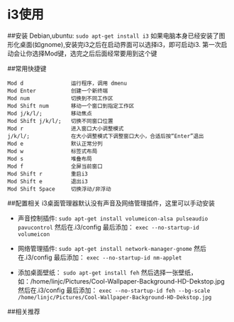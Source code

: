 # i3使用

##安装
Debian,ubuntu:
`sudo apt-get install i3`
如果电脑本身已经安装了图形化桌面(如gnome),安装完i3之后在启动界面可以选择i3，即可启动i3.
第一次启动会让你选择Mod键，选完之后后面经常要用到这个键

##常用快捷键
```
Mod d               运行程序，调用 dmenu
Mod Enter           创建一个新终端
Mod num             切换到不同工作区
Mod Shift num       移动一个窗口到指定工作区
Mod j/k/l/;         移动焦点
Mod Shift j/k/l/;   切换不同窗口位置
Mod r               进入窗口大小调整模式
j/k/l/;             在大小调整模式下调整窗口大小，合适后按“Enter”退出
Mod e               默认正常分列
Mod w               标签式布局
Mod s               堆叠布局
Mod f               全屏当前窗口
Mod Shift r         重启i3
Mod Shift e         退出i3
Mod Shift Space     切换浮动/非浮动
```

##配置相关
i3桌面管理器默认没有声音及网络管理插件，这里可以手动安装

* 声音控制插件:
`sudo apt-get install volumeicon-alsa pulseaudio pavucontrol`
然后在.i3/config 最后添加：
`exec --no-startup-id volumeicon`

* 网络管理插件:
`sudo apt-get install network-manager-gnome`
然后在.i3/config 最后添加：
`exec --no-startup-id nm-applet`

* 添加桌面壁纸：
`sudo apt-get install feh`
然后选择一张壁纸，如：/home/linjc/Pictures/Cool-Wallpaper-Background-HD-Dekstop.jpg 然后在.i3/config 最后添加：
`exec --no-startup-id feh --bg-scale /home/linjc/Pictures/Cool-Wallpaper-Background-HD-Dekstop.jpg`

##相关推荐
